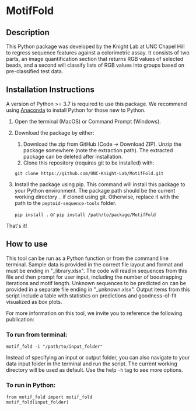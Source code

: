 # MotifFold

## Description
This Python package was developed by the Knight Lab at UNC Chapel Hill to regress sequence features against a colorimetric assay. It consists of two parts, an image quantification section that returns RGB values of selected beads, and a second will classify lists of RGB values into groups based on pre-classified test data.

## Installation Instructions
A version of Python >= 3.7 is required to use this package. We recommend using [Anaconda](https://www.anaconda.com) to install Python for those new to Python.
1. Open the terminal (MacOS) or Command Prompt (Windows).
2. Download the package by either:
   1. Download the zip from GitHub (Code -> Download ZIP). Unzip the package somewhere (note the extraction path). The extracted package can be deleted after installation.
   2. Clone this repository (requires git to be installed) with:
      
   `git clone https://github.com/UNC-Knight-Lab/MotifFold.git`

3. Install the package using pip. This command will install this package to your Python environment.
    The package path should be the current working directory `.` if cloned using git. Otherwise, replace it with the path to the `peptoid-sequence-tools` folder.
      
   `pip install .`
   or `pip install /path/to/package/MotifFold`

That's it!

## How to use
This tool can be run as a Python function or from the command line terminal. Sample data is provided in the correct file layout and format and must be ending in "_library.xlsx". The code will read in sequences from this file and then prompt for user input, including the number of boostrapping iterations and motif length. Unknown sequences to be predicted on can be provided in a separate file ending in "_unknown.xlsx". Output items from this script include a table with statistics on predictions and goodness-of-fit visualized as box plots.

For more information on this tool, we invite you to reference the following publication:

### To run from terminal:

    motif_fold -i "/path/to/input_folder"
    
Instead of specifying an input or output folder, you can also navigate to your data input folder in the terminal and run the script.
The current working directory will be used as default.
Use the help `-h` tag to see more options.

### To run in Python:

    from motif_fold import motif_fold
    motif_fold(input_folder)


